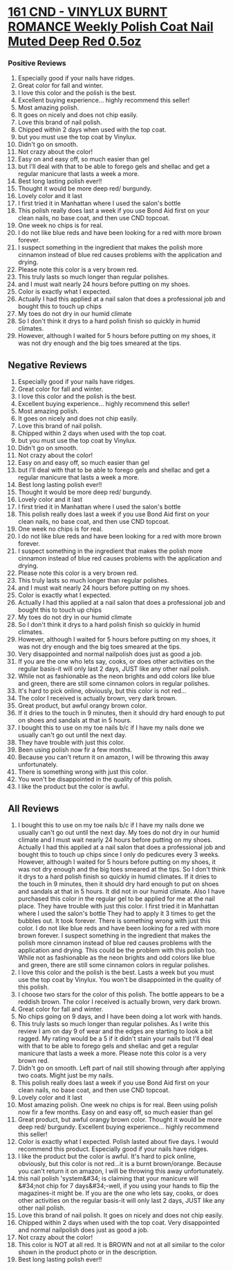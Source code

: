# [161 CND - VINYLUX BURNT ROMANCE Weekly Polish Coat Nail Muted Deep Red 0.5oz](https://products.checkmycream.com/products/161-CND-VINYLUX-BURNT-ROMANCE-Weekly-Polish-Coat-Nail-Muted-Deep-Red-0.5oz.html)

### Positive Reviews

<ol>
      <li>Especially good if your nails have ridges.</li>
      <li>Great color for fall and winter.</li>
      <li>I love this color and the polish is the best.  </li>
      <li>Excellent  buying experience... highly recommend this seller!</li>
      <li>Most amazing polish.</li>
      <li>It goes on nicely and does not chip easily.</li>
      <li>Love this brand of nail polish.  </li>
      <li>Chipped within 2 days when used with the top coat.</li>
      <li>but you must use the top coat by Vinylux.  </li>
      <li>Didn&#x27;t go on smooth.  </li>
      <li>Not crazy about the color!</li>
      <li>Easy on and easy off, so much easier than gel</li>
      <li>but I&#x27;ll deal with that to be able to forego gels and shellac and get a regular manicure that lasts a week a more.  </li>
      <li>Best long lasting polish ever!!</li>
      <li>Thought it would be more deep red/ burgundy.</li>
      <li>Lovely color and it last</li>
      <li>I first tried it in Manhattan where I used the salon&#x27;s bottle  </li>
      <li>This polish really does last a week if you use Bond Aid first on your clean nails, no base coat, and then use CND topcoat.</li>
      <li>One week no chips is for real.</li>
      <li>I do not like blue reds and have been looking for a red with more brown forever.  </li>
      <li>I suspect something in the ingredient that makes the polish more cinnamon instead of blue red causes problems with the application and drying.  </li>
      <li>Please note this color is a very brown red.</li>
      <li>This truly lasts so much longer than regular polishes.  </li>
      <li>and I must wait nearly 24  hours before putting on my shoes.  </li>
      <li>Color is exactly what I expected.  </li>
      <li>Actually I had this applied at a nail salon that does a professional job and bought this to touch up chips</li>
      <li>My toes do not dry in our humid climate</li>
      <li>So I don&#x27;t think it drys to a hard polish finish so quickly in humid climates.  </li>
      <li>However, although I waited for 5 hours before putting on my shoes, it was not dry enough and the big toes smeared at the tips.  </li>
</ol>


<h2>Negative Reviews</h2>
<ol>
<li> Especially good if your nails have ridges.</li>
<li> Great color for fall and winter.</li>
<li> I love this color and the polish is the best.  </li>
<li> Excellent  buying experience... highly recommend this seller!</li>
<li> Most amazing polish.</li>
<li> It goes on nicely and does not chip easily.</li>
<li> Love this brand of nail polish.  </li>
<li> Chipped within 2 days when used with the top coat.</li>
<li> but you must use the top coat by Vinylux.  </li>
<li> Didn&#x27;t go on smooth.  </li>
<li> Not crazy about the color!</li>
<li> Easy on and easy off, so much easier than gel</li>
<li> but I&#x27;ll deal with that to be able to forego gels and shellac and get a regular manicure that lasts a week a more.  </li>
<li> Best long lasting polish ever!!</li>
<li> Thought it would be more deep red/ burgundy.</li>
<li> Lovely color and it last</li>
<li> I first tried it in Manhattan where I used the salon&#x27;s bottle  </li>
<li> This polish really does last a week if you use Bond Aid first on your clean nails, no base coat, and then use CND topcoat.</li>
<li> One week no chips is for real.</li>
<li> I do not like blue reds and have been looking for a red with more brown forever.  </li>
<li> I suspect something in the ingredient that makes the polish more cinnamon instead of blue red causes problems with the application and drying.  </li>
<li> Please note this color is a very brown red.</li>
<li> This truly lasts so much longer than regular polishes.  </li>
<li> and I must wait nearly 24  hours before putting on my shoes.  </li>
<li> Color is exactly what I expected.  </li>
<li> Actually I had this applied at a nail salon that does a professional job and bought this to touch up chips</li>
<li> My toes do not dry in our humid climate</li>
<li> So I don&#x27;t think it drys to a hard polish finish so quickly in humid climates.  </li>
<li> However, although I waited for 5 hours before putting on my shoes, it was not dry enough and the big toes smeared at the tips.  </li>
<li> Very disappointed and normal nailpolish does just as good a job.</li>
<li> If you are the one who lets say, cooks, or does other activities on the regular basis-it will only last 2 days, JUST like any other nail polish.</li>
<li> While not as fashionable as the neon brights and odd colors like blue and green, there are still some cinnamon colors in regular polishes.</li>
<li> It&#x27;s hard to pick online, obviously, but this color is not red...</li>
<li> The color I received is actually brown, very dark brown.</li>
<li> Great product, but awful orangy brown color.</li>
<li> If it dries to the touch in 9 minutes, then it should dry hard enough to put on shoes and sandals at that in 5 hours.  </li>
<li> I bought this to use on my toe nails b/c if I have my nails done we usually can&#x27;t go out until the next day.  </li>
<li> They have trouble with just this color.  </li>
<li> Been using polish now fir a few months.</li>
<li> Because you can&#x27;t return it on amazon, I will be throwing this away unfortunately.</li>
<li> There is something wrong with just this color.  </li>
<li> You won&#x27;t be disappointed in the quality of this polish.</li>
<li> I like the product but the color is awful.  </li>
</ol>

<h2>All Reviews</h2>

<ol>
    <li> I bought this to use on my toe nails b/c if I have my nails done we usually can&#x27;t go out until the next day.  My toes do not dry in our humid climate and I must wait nearly 24  hours before putting on my shoes.  Actually I had this applied at a nail salon that does a professional job and bought this to touch up chips since I only do pedicures every 3 weeks.  However, although I waited for 5 hours before putting on my shoes, it was not dry enough and the big toes smeared at the tips.  So I don&#x27;t think it drys to a hard polish finish so quickly in humid climates.  If it dries to the touch in 9 minutes, then it should dry hard enough to put on shoes and sandals at that in 5 hours.  It did not in our humid climate.  Also I have purchased this color in the regular gel to be applied for me at the nail place.  They have trouble with just this color.  I first tried it in Manhattan where I used the salon&#x27;s bottle  They had to apply it 3 times to get the bubbles out.  It took forever.  There is something wrong with just this color.  I do not like blue reds and have been looking for a red with more brown forever.  I suspect something in the ingredient that makes the polish more cinnamon instead of blue red causes problems with the application and drying.  This could be the problem with this polish too. While not as fashionable as the neon brights and odd colors like blue and green, there are still some cinnamon colors in regular polishes.</li>
    <li> I love this color and the polish is the best.  Lasts a week but you must use the top coat by Vinylux.  You won&#x27;t be disappointed in the quality of this polish.</li>
    <li> I choose two stars for the color of this polish.  The bottle appears to be a reddish brown.  The color I received is actually brown, very dark brown.</li>
    <li> Great color for fall and winter.</li>
    <li> No chips going on 9 days, and I have been doing a lot work with hands.</li>
    <li> This truly lasts so much longer than regular polishes.  As I write this review I am on day 9 of wear and the edges are starting to look a bit ragged.  My rating would be a 5 if it didn&#x27;t stain your nails but I&#x27;ll deal with that to be able to forego gels and shellac and get a regular manicure that lasts a week a more.  Please note this color is a very brown red.</li>
    <li> Didn&#x27;t go on smooth.  Left part of nail still showing through after applying two coats.  Might just be my nails.</li>
    <li> This polish really does last a week if you use Bond Aid first on your clean nails, no base coat, and then use CND topcoat.</li>
    <li> Lovely color and it last</li>
    <li> Most amazing polish. One week no chips is for real. Been using polish now fir a few months. Easy on and easy off, so much easier than gel</li>
    <li> Great product, but awful orangy brown color. Thought it would be more deep red/ burgundy. Excellent  buying experience... highly recommend this seller!</li>
    <li> Color is exactly what I expected.  Polish lasted about five days. I would recommend this product.  Especially good if your nails have ridges.</li>
    <li> I like the product but the color is awful.  It&#x27;s hard to pick online, obviously, but this color is not red...it is a burnt brown/orange.  Because you can&#x27;t return it on amazon, I will be throwing this away unfortunately.</li>
    <li> this nail polish &#x27;system&amp;#34; is claiming that your manicure will &amp;#34;not chip for 7 days&amp;#34;-well, if you using your hands to flip the magazines-it might be. If you are the one who lets say, cooks, or does other activities on the regular basis-it will only last 2 days, JUST like any other nail polish.</li>
    <li> Love this brand of nail polish.  It goes on nicely and does not chip easily.</li>
    <li> Chipped within 2 days when used with the top coat. Very disappointed and normal nailpolish does just as good a job.</li>
    <li> Not crazy about the color!</li>
    <li> This color is NOT at all red. It is BROWN and not at all similar to the color shown in the product photo or in the description.</li>
    <li> Best long lasting polish ever!!</li>
</ol>




